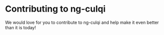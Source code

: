 # Contributing to ng-culqi

We would love for you to contribute to ng-culqi and help make it even better than it is today!
